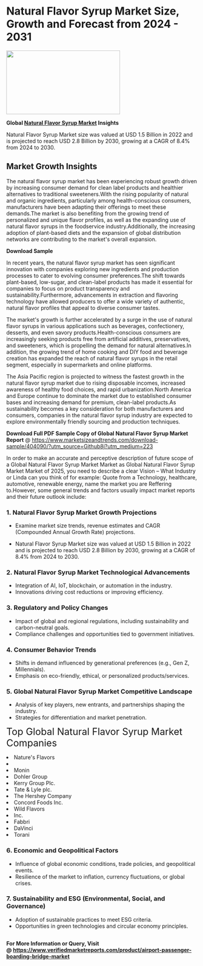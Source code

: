 <H1>Natural Flavor Syrup Market Size, Growth and Forecast from 2024 - 2031</H1><img class="aligncenter size-medium wp-image-584254" src="https://thirdeyenews.in/wp-content/uploads/2024/09/Global-Market-Research-300x168.jpeg" alt="" width="300" height="168" /><p><strong>Global&nbsp;<a href="https://www.marketsizeandtrends.com/download-sample/404090/?utm_source=Github8j?utm_medium=223">Natural Flavor Syrup Market</a> Insights</strong></p><p>Natural Flavor Syrup Market size was valued at USD 1.5 Billion in 2022 and is projected to reach USD 2.8 Billion by 2030, growing at a CAGR of 8.4% from 2024 to 2030.</p><p><h2>Market Growth Insights</h2> <p>The natural flavor syrup market has been experiencing robust growth driven by increasing consumer demand for clean label products and healthier alternatives to traditional sweeteners.With the rising popularity of natural and organic ingredients, particularly among health-conscious consumers, manufacturers have been adapting their offerings to meet these demands.The market is also benefiting from the growing trend of personalized and unique flavor profiles, as well as the expanding use of natural flavor syrups in the foodservice industry.Additionally, the increasing adoption of plant-based diets and the expansion of global distribution networks are contributing to the market's overall expansion.</p> <p><strong>Download Sample</strong></p> <p>In recent years, the natural flavor syrup market has seen significant innovation with companies exploring new ingredients and production processes to cater to evolving consumer preferences.The shift towards plant-based, low-sugar, and clean-label products has made it essential for companies to focus on product transparency and sustainability.Furthermore, advancements in extraction and flavoring technology have allowed producers to offer a wide variety of authentic, natural flavor profiles that appeal to diverse consumer tastes.</p> <p>The market's growth is further accelerated by a surge in the use of natural flavor syrups in various applications such as beverages, confectionery, desserts, and even savory products.Health-conscious consumers are increasingly seeking products free from artificial additives, preservatives, and sweeteners, which is propelling the demand for natural alternatives.In addition, the growing trend of home cooking and DIY food and beverage creation has expanded the reach of natural flavor syrups in the retail segment, especially in supermarkets and online platforms.</p> <p>The Asia Pacific region is projected to witness the fastest growth in the natural flavor syrup market due to rising disposable incomes, increased awareness of healthy food choices, and rapid urbanization.North America and Europe continue to dominate the market due to established consumer bases and increasing demand for premium, clean-label products.As sustainability becomes a key consideration for both manufacturers and consumers, companies in the natural flavor syrup industry are expected to explore environmentally friendly sourcing and production techniques.</p> <p><span class=""><strong>Download Full PDF Sample Copy of Global Natural Flavor Syrup Market Report</strong> @ <a href="https://www.marketsizeandtrends.com/download-sample/404090/?utm_source=Github8j?utm_medium=223" target="_blank">https://www.marketsizeandtrends.com/download-sample/404090/?utm_source=Github8j?utm_medium=223</a></span></p><p>In order to make an accurate and perceptive description of future scope of a Global&nbsp;Natural Flavor Syrup Market Market as Global&nbsp;Natural Flavor Syrup Market Market of 2025, you need to describe a clear Vision &ndash; What Industry or Linda can you think of for example: Quote from a Technology, healthcare, automotive, renewable energy, name the market you are Reffering to.However, some general trends and factors usually impact market reports and their future outlook include:</p><h3>1.&nbsp;<strong>Natural Flavor Syrup Market Growth Projections</strong></h3><ul><li>Examine market size trends, revenue estimates and CAGR (Compounded Annual Growth Rate) projections.</li><li><p>Natural Flavor Syrup Market size was valued at USD 1.5 Billion in 2022 and is projected to reach USD 2.8 Billion by 2030, growing at a CAGR of 8.4% from 2024 to 2030.</p></li></ul><h3>2.&nbsp;<strong>Natural Flavor Syrup Market Technological Advancements</strong></h3><ul><li>Integration of AI, IoT, blockchain, or automation in the industry.</li><li>Innovations driving cost reductions or improving efficiency.</li></ul><h3>3.&nbsp;<strong>Regulatory and Policy Changes</strong></h3><ul><li>Impact of global and regional regulations, including sustainability and carbon-neutral goals.</li><li>Compliance challenges and opportunities tied to government initiatives.</li></ul><h3>4.&nbsp;<strong>Consumer Behavior Trends</strong></h3><ul><li>Shifts in demand influenced by generational preferences (e.g., Gen Z, Millennials).</li><li>Emphasis on eco-friendly, ethical, or personalized products/services.</li></ul><h3>5.&nbsp;<strong>Global Natural Flavor Syrup Market Competitive Landscape</strong></h3><ul><li>Analysis of key players, new entrants, and partnerships shaping the industry.</li><li>Strategies for differentiation and market penetration.</li></ul><p data-pm-slice="1 1 []"><span style="color: inherit; font-family: inherit; font-size: 25px;">Top Global Natural Flavor Syrup Market Companies</span></p><div class="" data-test-id=""><p><li>Nature's Flavors</li><li></li><li> Monin</li><li> Dohler Group</li><li> Kerry Group Plc.</li><li> Tate & Lyle plc.</li><li> The Hershey Company</li><li> Concord Foods Inc.</li><li> Wild Flavors</li><li> Inc.</li><li> Fabbri</li><li> DaVinci</li><li> Torani</li></p></div><h3>6.&nbsp;<strong>Economic and Geopolitical Factors</strong></h3><ul><li>Influence of global economic conditions, trade policies, and geopolitical events.</li><li>Resilience of the market to inflation, currency fluctuations, or global crises.</li></ul><h3>7.&nbsp;<strong>Sustainability and ESG (Environmental, Social, and Governance)</strong></h3><ul><li>Adoption of sustainable practices to meet ESG criteria.</li><li>Opportunities in green technologies and circular economy principles.</li></ul><h2><strong style="font-size: 14px;">For More Information or Query, Visit @&nbsp;</strong><a style="background-color: #ffffff; font-size: 14px;" href="https://www.marketsizeandtrends.com/report/natural-flavor-syrup-market/" target="_blank">https://www.verifiedmarketreports.com/product/airport-passenger-boarding-bridge-market</a></h2>